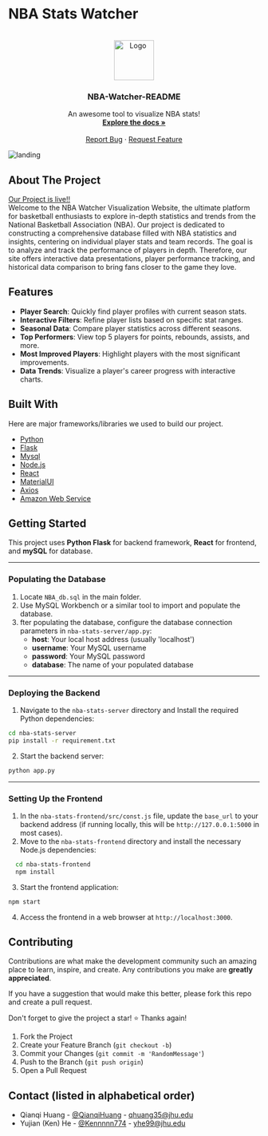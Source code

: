 <a name="readme-top"></a>

<!-- PROJECT LOGO -->
# NBA Stats Watcher
<br />
<div align="center">
  <a href="https://github.com/QianqiHuang/NBA_Watcher">
    <img src="nba-stats-frontend\public\icon.ico" alt="Logo" width="80" height="80">
  </a>

  <h3 align="center">NBA-Watcher-README</h3>

  <p align="center">
    An awesome tool to visualize NBA stats!
    <br />
    <a href="https://github.com/QianqiHuang/NBA_Watcher"><strong>Explore the docs »</strong></a>
    <br />
    <br />
    <a href="https://github.com/QianqiHuang/NBA_Watcher/issues">Report Bug</a>
    ·
    <a href="https://github.com/QianqiHuang/NBA_Watcher/issues">Request Feature</a>
  </p>
</div>

![landing](https://imgur.com/a/I0K5nUc.png)

## About The Project
[Our Project is live!!](http://nbawatcher.s3-website.us-east-2.amazonaws.com/)\
Welcome to the NBA Watcher Visualization Website, the ultimate platform for basketball enthusiasts to explore in-depth statistics and trends from the National Basketball Association (NBA). Our project is dedicated to constructing a comprehensive database filled with NBA statistics and insights, centering on individual player stats and team records. The goal is to analyze and track the performance of players in depth. Therefore, our site offers interactive data presentations, player performance tracking, and historical data comparison to bring fans closer to the game they love.

## Features
- **Player Search**: Quickly find player profiles with current season stats.
- **Interactive Filters**: Refine player lists based on specific stat ranges.
- **Seasonal Data**: Compare player statistics across different seasons.
- **Top Performers**: View top 5 players for points, rebounds, assists, and more.
- **Most Improved Players**: Highlight players with the most significant improvements.
- **Data Trends**: Visualize a player's career progress with interactive charts.

## Built With

Here are major frameworks/libraries we used to build our project.
* [Python](https://www.python.org/)
* [Flask](https://flask.palletsprojects.com/en/3.0.x/)
* [Mysql](https://www.mysql.com/)
* [Node.js](https://nodejs.org/en/)
* [React](https://reactjs.org/)
* [MaterialUI](https://mui.com)
* [Axios](https://axios-http.com/docs/intro)
* [Amazon Web Service](https://aws.amazon.com/)


## Getting Started

This project uses **Python Flask** for backend framework, **React** for frontend, and **mySQL** for database.
___
### Populating the Database
 1. Locate `NBA_db.sql` in the main folder.
 2. Use MySQL Workbench or a similar tool to import and populate the database.
 3. fter populating the database, configure the database connection parameters in `nba-stats-server/app.py`:
    - **host**: Your local host address (usually 'localhost')
    - **username**: Your MySQL username
    - **password**: Your MySQL password
    - **database**: The name of your populated database
___
### Deploying the Backend


1. Navigate to the `nba-stats-server` directory and Install the required Python dependencies:

  ```sh
  cd nba-stats-server
  pip install -r requirement.txt
  ```

2. Start the backend server:
```sh
python app.py
```
___
### Setting Up the Frontend

1. In the `nba-stats-frontend/src/const.js` file, update the `base_url` to your backend address (if running locally, this will be `http://127.0.0.1:5000` in most cases).
2. Move to the `nba-stats-frontend` directory and install the necessary Node.js dependencies:

```sh
  cd nba-stats-frontend
  npm install
```
3. Start the frontend application:
```sh
npm start
```
4. Access the frontend in a web browser at `http://localhost:3000`.

## Contributing

Contributions are what make the development community such an amazing place to learn, inspire, and create. Any contributions you make are **greatly appreciated**.

If you have a suggestion that would make this better, please fork this repo and create a pull request. 

Don't forget to give the project a star! :star: Thanks again!

1. Fork the Project
2. Create your Feature Branch (`git checkout -b`)
3. Commit your Changes (`git commit -m 'RandomMessage'`)
4. Push to the Branch (`git push origin`)
5. Open a Pull Request

## Contact (listed in alphabetical order)
- Qianqi Huang - [@QianqiHuang](https://github.com/QianqiHuang) - qhuang35@jhu.edu
- Yujian (Ken) He - [@Kennnnn774](https://github.com/Kennnnn774) - yhe99@jhu.edu

